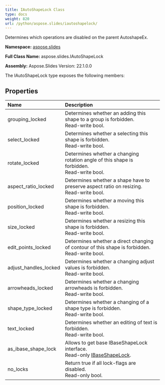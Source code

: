 ```yaml
---
title: IAutoShapeLock Class
type: docs
weight: 820
url: /python/aspose.slides/iautoshapelock/
---
```


Determines which operations are disabled on the parent AutoshapeEx.

**Namespace:** [aspose.slides](/python/aspose.slides/)

**Full Class Name:** aspose.slides.IAutoShapeLock

**Assembly:**  Aspose.Slides Version: 22.1.0.0

The IAutoShapeLock type exposes the following members:
## **Properties**
|**Name**|**Description**|
| :- | :- |
|grouping_locked|Determines whether an adding this shape to a group is forbidden.<br/>            Read-write bool.|
|select_locked|Determines whether a selecting this shape is forbidden.<br/>            Read-write bool.|
|rotate_locked|Determines whether a changing rotation angle of this shape is forbidden.<br/>            Read-write bool.|
|aspect_ratio_locked|Determines whether a shape have to preserve aspect ratio on resizing.<br/>            Read-write bool.|
|position_locked|Determines whether a moving this shape is forbidden.<br/>            Read-write bool.|
|size_locked|Determines whether a resizing this shape is forbidden.<br/>            Read-write bool.|
|edit_points_locked|Determines whether a direct changing of contour of this shape is forbidden.<br/>            Read-write bool.|
|adjust_handles_locked|Determines whether a changing adjust values is forbidden.<br/>            Read-write bool.|
|arrowheads_locked|Determines whether a changing arrowheads is forbidden.<br/>            Read-write bool.|
|shape_type_locked|Determines whether a changing of a shape type is forbidden.<br/>            Read-write bool.|
|text_locked|Determines whether an editing of text is forbidden.<br/>            Read-write bool.|
|as_ibase_shape_lock|Allows to get base IBaseShapeLock interface.<br/>            Read-only [IBaseShapeLock](/python/aspose.slides/ibaseshapelock/).|
|no_locks|Return true if all lock-flags are disabled.<br/>            Read-only bool.|
